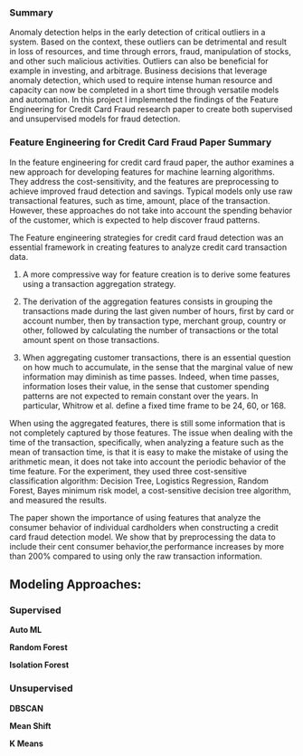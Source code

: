

### Summary

Anomaly detection helps in the early detection of critical outliers in a system. Based on the context, these outliers can be detrimental and result in loss of resources, and time through errors, fraud, manipulation of stocks, and other such malicious activities. Outliers can also be beneficial for example in investing, and arbitrage. Business decisions that leverage anomaly detection, which used to require intense human resource and capacity can now be completed in a short time through versatile models and automation. In this project I implemented the findings of the Feature Engineering for Credit Card Fraud research paper to create both supervised and unsupervised models for fraud detection. 


### Feature Engineering for Credit Card Fraud Paper Summary 

In the feature engineering for credit card fraud paper, the author examines a new approach for developing features for machine learning algorithms. They address the cost-sensitivity, and the features are preprocessing to achieve improved fraud detection and savings.  Typical models only use raw transactional features, such as time, amount, place of the transaction. However, these approaches do not take into account the spending behavior of the customer, which is expected to help discover fraud patterns. 

The Feature engineering strategies for credit card fraud detection was an essential framework in creating features to analyze credit card transaction data. 

1.	A more compressive way for feature creation is to derive some features using a transaction aggregation strategy.

2.	The derivation of the aggregation features consists in grouping the transactions made during the last given number of hours, first by card or account number, then by transaction type, merchant group, country or other, followed by calculating the number of transactions or the total amount spent on those transactions. 

3.	When aggregating customer transactions, there is an essential question on how much to accumulate, in the sense that the marginal value of new information may diminish as time passes. Indeed, when time passes, information loses their value, in the sense that customer spending patterns are not expected to remain constant over the years. In particular, Whitrow et al. define a fixed time frame to be 24, 60, or 168. 

When using the aggregated features, there is still some information that is not completely captured by those features. The issue when dealing with the time of the transaction, specifically, when analyzing a feature such as the mean of transaction time, is that it is easy to make the mistake of using the arithmetic mean, it does not take into account the periodic behavior of the time feature. 
For the experiment, they used three cost-sensitive classification algorithm: Decision Tree, Logistics Regression, Random Forest, Bayes minimum risk model, a cost-sensitive decision tree algorithm, and measured the results. 

The paper shown the importance of using features that analyze the consumer behavior of individual cardholders when constructing a credit card fraud detection model.  We show that by preprocessing the data to include their cent consumer behavior,the performance increases by more than 200% compared to using only the raw transaction information.


## Modeling Approaches: 

### Supervised 

**Auto ML** 

**Random Forest**

**Isolation Forest**

### Unsupervised

**DBSCAN**

**Mean Shift**

**K Means**

